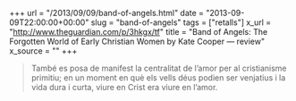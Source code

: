 +++
url = "/2013/09/09/band-of-angels.html"
date = "2013-09-09T22:00:00+00:00"
slug = "band-of-angels"
tags = ["retalls"]
x_url = "http://www.theguardian.com/p/3hkgx/tf"
title = "Band of Angels: The Forgotten World of Early Christian Women by Kate Cooper — review"
x_source = ""
+++


> També es posa de manifest la centralitat de l’amor per al cristianisme primitiu; en un moment en què els vells déus podien ser venjatius i la vida dura i curta, viure en Crist era viure en l’amor.
